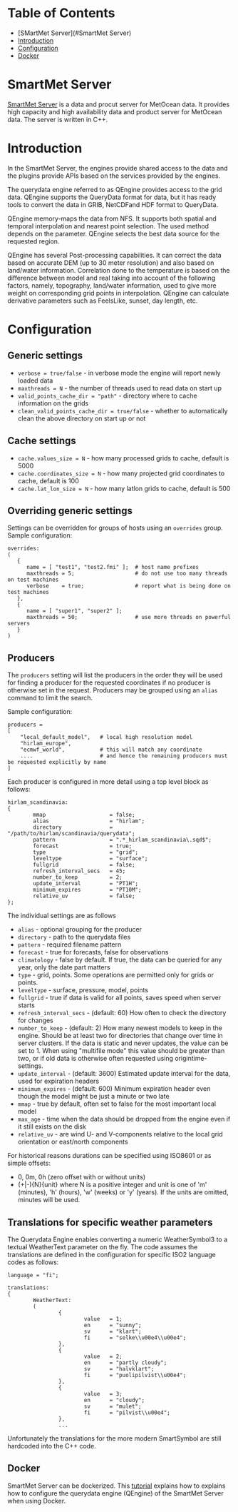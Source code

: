 Table of Contents
=================

  * [SMartMet Server](#SmartMet Server)
  * [Introduction](#introduction)
  * [Configuration](#configuration)
  * [Docker](#docker)

# SmartMet Server

[SmartMet Server](https://github.com/fmidev/smartmet-server) is a data
and procut server for MetOcean data. It provides high capacity and
high availability data and product server for MetOcean data. The
server is written in C++.

# Introduction 

In the SmartMet Server, the engines provide shared access to the data
and the plugins provide APIs based on the services provided by the
engines.

The querydata engine referred to as QEngine provides access to the grid
data. QEngine supports the QueryData format for data, but it has ready
tools to convert the data in GRIB, NetCDFand HDF format to QueryData.

QEngine memory-maps the data from NFS. It supports both spatial and
temporal interpolation and nearest point selection. The used method
depends on the parameter. QEngine selects the best data source for the
requested region.

QEngine has several Post-processing capabilities. It can correct the
data based on accurate DEM (up to 30 meter resolution) and also based
on land/water information.  Correlation done to the temperature is
based on the difference between model and real taking into account of
the following factors, namely, topography, land/water information,
used to give more weight on corresponding grid points in
interpolation. QEngine can calculate derivative parameters such as
FeelsLike, sunset, day length, etc.

# Configuration

## Generic settings

* `verbose = true/false` - in verbose mode the engine will report newly loaded data
* `maxthreads = N` - the number of threads used to read data on start up
* `valid_points_cache_dir = "path"` - directory where to cache information on the grids
* `clean_valid_points_cache_dir = true/false` - whether to automatically clean the above directory on start up or not

## Cache settings

* `cache.values_size = N` - how many processed grids to cache, default is 5000
* `cache.coordinates_size = N` - how many projected grid coordinates to cache, default is 100
* `cache.lat_lon_size = N` - how many latlon grids to cache, default is 500

## Overriding generic settings

Settings can be overridden for groups of hosts using an `overrides` group. Sample configuration:

```
overrides:
(
   {
      name = [ "test1", "test2.fmi" ];  # host name prefixes
      maxthreads = 5;                   # do not use too many threads on test machines
      verbose    = true;                # report what is being done on test machines
   },
   {
      name = [ "super1", "super2" ];
      maxthreads = 50;                  # use more threads on powerful servers
   }
)
```

## Producers

The `producers` setting will list the producers in the order they will be used for finding a producer for the requested coordinates if no producer is otherwise set in the request. Producers may be grouped using an `alias` command to limit the search.

Sample configuration:
```
producers =
[
    "local_default_model",   # local high resolution model
    "hirlam_europe",
    "ecmwf_world",           # this will match any coordinate
    ....                     # and hence the remaining producers must be requested explicitly by name
]
```

Each producer is configured in more detail using a top level block as follows:
```
hirlam_scandinavia:
{
        mmap                    = false;
        alias                   = "hirlam";
        directory               = "/path/to/hirlam/scandinavia/querydata";
        pattern                 = ".*_hirlam_scandinavia\.sqd$";
        forecast                = true;
        type                    = "grid";
        leveltype               = "surface";
        fullgrid                = false;
        refresh_interval_secs   = 45;
        number_to_keep          = 2;
        update_interval         = "PT1H";
        minimum_expires         = "PT10M";
        relative_uv             = false;
};
```

The individual settings are as follows
* `alias` - optional grouping for the producer
* `directory` - path to the querydata files
* `pattern` - required filename pattern
* `forecast` - true for forecasts, false for observations
* `climatology` - false by default. If true, the data can be queried for any year, only the date part matters
* `type` - grid, points. Some operations are permitted only for grids or points.
* `leveltype` - surface, pressure, model, points
* `fullgrid` - true if data is valid for all points, saves speed when server starts
* `refresh_interval_secs` - (default: 60) How often to check the directory for changes
* `number_to_keep` - (default: 2) How many newest models to keep in the engine. Should be at least two for directories that change over time in server clusters. If the data is static and never updates, the value can be set to 1. When using "multifile mode" this value should be greater than two, or if old data is otherwise often requested using origintime-settings.
* `update_interval` - (default: 3600) Estimated update interval for the data, used for expiration headers
* `minimum_expires` - (default: 600) Minimum expiration header even though the model might be just a minute or two late
* `mmap` - true by default, often set to false for the most important local model
* `max_age` - time when the data should be dropped from the engine even if it still exists on the disk
* `relative_uv` - are wind U- and V-components relative to the local grid orientation or east/north components

For historical reasons durations can be specified using ISO8601 or as simple offsets:
* 0, 0m, 0h (zero offset with or without units)
* (+|-){N}{unit} where N is a positive integer and unit is one of 'm' (minutes), 'h' (hours), 'w' (weeks) or 'y' (years). If the units are omitted, minutes will be used.

## Translations for specific weather parameters

The Querydata Engine enables converting a numeric WeatherSymbol3 to a textual WeatherText parameter on the fly. The code assumes the translations are defined in the configuration for specific ISO2 language codes as follows:

```
language = "fi";

translations:
{
        WeatherText:
        (
                {
                        value   = 1;
                        en      = "sunny";
                        sv      = "klart";
                        fi      = "selke\\u00e4\\u00e4";
                },
                {
                        value   = 2;
                        en      = "partly cloudy";
                        sv      = "halvklart";
                        fi      = "puolipilvist\\u00e4";
                },
                {
                        value   = 3;
                        en      = "cloudy";
                        sv      = "mulet";
                        fi      = "pilvist\\u00e4";
                },
                ...
```

Unfortunately the translations for the more modern SmartSymbol are still hardcoded into the C++ code.

## Docker

SmartMet Server can be dockerized. This [tutorial](docs/docker.md)
explains how to explains how to configure the querydata engine
(QEngine) of the SmartMet Server when using Docker.
